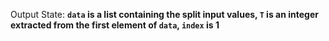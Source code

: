 Output State: **`data` is a list containing the split input values, `T` is an integer extracted from the first element of `data`, `index` is 1**